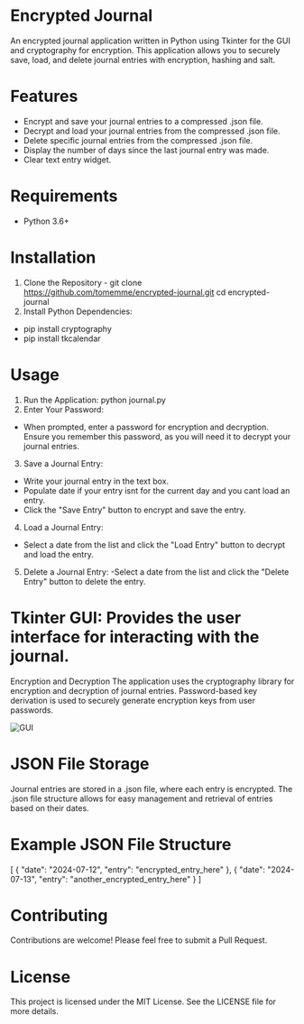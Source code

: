 # Encrypted Journal
An encrypted journal application written in Python using Tkinter for the GUI and cryptography for encryption. This application allows you to securely save, load, and delete journal entries with encryption, hashing and salt.

# Features
- Encrypt and save your journal entries to a compressed .json file.
- Decrypt and load your journal entries from the compressed .json file.
- Delete specific journal entries from the compressed .json file.
- Display the number of days since the last journal entry was made.
- Clear text entry widget.

# Requirements
- Python 3.6+

# Installation
1. Clone the Repository - git clone https://github.com/tomemme/encrypted-journal.git
    cd encrypted-journal
2. Install Python Dependencies:
- pip install cryptography
- pip install tkcalendar

# Usage
1. Run the Application: python journal.py
2. Enter Your Password:
- When prompted, enter a password for encryption and decryption. Ensure you remember this password, as you will need it to decrypt your journal entries.
3. Save a Journal Entry:
- Write your journal entry in the text box.
- Populate date if your entry isnt for the current day and you cant load an entry.
- Click the "Save Entry" button to encrypt and save the entry.
4. Load a Journal Entry:
- Select a date from the list and click the "Load Entry" button to decrypt and load the entry.
5. Delete a Journal Entry:
-Select a date from the list and click the "Delete Entry" button to delete the entry. 

# Tkinter GUI: Provides the user interface for interacting with the journal.
Encryption and Decryption
The application uses the cryptography library for encryption and decryption of journal entries. Password-based key derivation is used to securely generate encryption keys from user passwords.

![GUI](https://github.com/user-attachments/assets/bcbc7b89-7898-482e-930f-be9540c3c833)

# JSON File Storage
Journal entries are stored in a .json file, where each entry is encrypted. The .json file structure allows for easy management and retrieval of entries based on their dates.

# Example JSON File Structure
[
    {
        "date": "2024-07-12",
        "entry": "encrypted_entry_here"
    },
    {
        "date": "2024-07-13",
        "entry": "another_encrypted_entry_here"
    }
]

# Contributing
Contributions are welcome! Please feel free to submit a Pull Request.

# License
This project is licensed under the MIT License. See the LICENSE file for more details.
